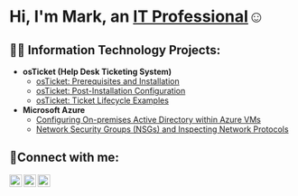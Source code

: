 <h1>Hi, I'm Mark, an <a href="https://linkedin.com/in/Mark">IT Professional</a>☺</h1>

<h2>👨‍💻 Information Technology Projects:</h2>

- <b>osTicket (Help Desk Ticketing System)</b>
  - [osTicket: Prerequisites and Installation](https://github.com/markruizramirez/osticket-prereqs)
  - [osTicket: Post-Installation Configuration](https://github.com/markruizramirez/post-install-config)
  - [osTicket: Ticket Lifecycle Examples](https://github.com/markruizramirez/ticket-lifecycle)
- <b>Microsoft Azure</b>
  - [Configuring On-premises Active Directory within Azure VMs](https://github.com/markruizramirez/configure-ad)
  - [Network Security Groups (NSGs) and Inspecting Network Protocols](https://github.com/markruizramirez/azure-network-protocols)

<h2>🤳Connect with me:</h2>

[<img align="left" alt="Josh | Twitter" width="22px" src="https://cdn.jsdelivr.net/npm/simple-icons@v3/icons/twitter.svg" />][twitter]
[<img align="left" alt="Josh | LinkedIn" width="22px" src="https://cdn.jsdelivr.net/npm/simple-icons@v3/icons/linkedin.svg" />][linkedin]
[<img align="left" alt="Josh | Instagram" width="22px" src="https://cdn.jsdelivr.net/npm/simple-icons@v3/icons/instagram.svg" />][instagram]

[twitter]: https://twitter.com/Mark
[instagram]: https://www.instagram.com/Mark
[linkedin]: https://linkedin.com/in/Mark

<!--
**markruizramirez/markruizramirez** is a ✨ _special_ ✨ repository because its `README.md` (this file) appears on your GitHub profile.

Here are some ideas to get you started:

- 🔭 I’m currently working on ...
- 🌱 I’m currently learning ...
- 👯 I’m looking to collaborate on ...
- 🤔 I’m looking for help with ...
- 💬 Ask me about ...
- 📫 How to reach me: ...
- 😄 Pronouns: ...
- ⚡ Fun fact: ...
-->
